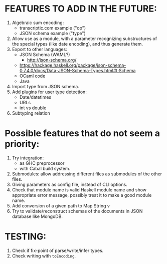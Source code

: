FEATURES TO ADD IN THE FUTURE:
==============================

1. Algebraic sum encoding:
    * transcriptic.com example ("op")
    * JSON schema example ("type")
2. Allow use as a module, with a parameter recognizing substructures of the special types (like date encoding), and thus generate them.
3. Export to other languages:
    * JSON Schema (WAML?)
        - http://json-schema.org/
	- https://hackage.haskell.org/package/json-schema-0.7.4.0/docs/Data-JSON-Schema-Types.html#t:Schema
    * OCaml code
    * Java
4. Import type from JSON schema.
5. Add plugins for user type detection:
    * Date/datetimes
    * URLs
    * int vs double
6. Subtyping relation

Possible features that do not seem a priority:
==============================================
1. Try integration:
    * as GHC preprocessor
    * with Cabal build system.
2. Submodules: allow addressing different files as submodules of the other files.
3. Giving parameters as config file, instead of CLI options.
4. Check that module name is valid Haskell module name and show appropriate error message, possibly treat it to make a good module name.
5. Add conversion of a given path to Map String v
6. Try to validate/reconstruct schemas of the documents in JSON database like MongoDB.

TESTING:
========
1. Check if fix-point of parse/write/infer types.
2. Check writing with `toEncoding`.
